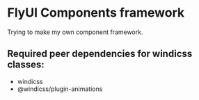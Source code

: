 # FlyUI Components framework

Trying to make my own component framework.

## Required peer dependencies for windicss classes:
- windicss
- @windicss/plugin-animations